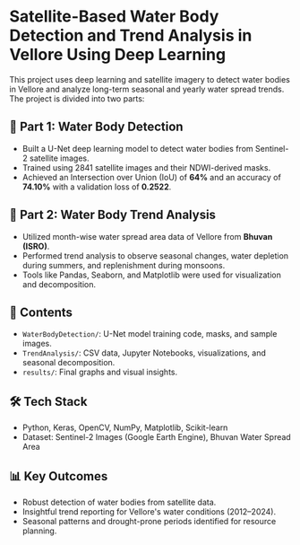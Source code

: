 # Satellite-Based Water Body Detection and Trend Analysis in Vellore Using Deep Learning

This project uses deep learning and satellite imagery to detect water bodies in Vellore and analyze long-term seasonal and yearly water spread trends. The project is divided into two parts:

## 🔹 Part 1: Water Body Detection
- Built a U-Net deep learning model to detect water bodies from Sentinel-2 satellite images.
- Trained using 2841 satellite images and their NDWI-derived masks.
- Achieved an Intersection over Union (IoU) of **64%** and an accuracy of **74.10%** with a validation loss of **0.2522**.

## 🔹 Part 2: Water Body Trend Analysis
- Utilized month-wise water spread area data of Vellore from **Bhuvan (ISRO)**.
- Performed trend analysis to observe seasonal changes, water depletion during summers, and replenishment during monsoons.
- Tools like Pandas, Seaborn, and Matplotlib were used for visualization and decomposition.

## 📁 Contents
- `WaterBodyDetection/`: U-Net model training code, masks, and sample images.
- `TrendAnalysis/`: CSV data, Jupyter Notebooks, visualizations, and seasonal decomposition.
- `results/`: Final graphs and visual insights.

## 🛠️ Tech Stack
- Python, Keras, OpenCV, NumPy, Matplotlib, Scikit-learn
- Dataset: Sentinel-2 Images (Google Earth Engine), Bhuvan Water Spread Area

## 📊 Key Outcomes
- Robust detection of water bodies from satellite data.
- Insightful trend reporting for Vellore's water conditions (2012–2024).
- Seasonal patterns and drought-prone periods identified for resource planning.
